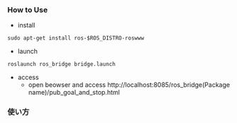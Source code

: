 ### How to Use

- install
```
sudo apt-get install ros-$ROS_DISTRO-roswww
```
- launch
```
roslaunch ros_bridge bridge.launch
```
- access 
  - open beowser and access http://localhost:8085/ros_bridge(Package name)/pub_goal_and_stop.html


### 使い方

